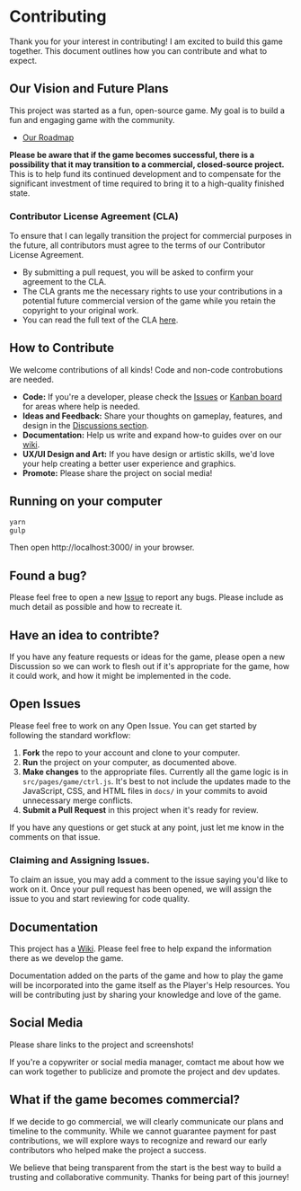 # Contributing

Thank you for your interest in contributing!
I am excited to build this game together.
This document outlines how you can contribute and what to expect.

## Our Vision and Future Plans

This project was started as a fun, open-source game. My goal is to build a fun and engaging game with the community.

- [Our Roadmap](https://github.com/YodasWs/Empires-4x/blob/master/ROADMAP.md)

**Please be aware that if the game becomes successful, there is a possibility that it may transition to a commercial, closed-source project.** This is to help fund its continued development and to compensate for the significant investment of time required to bring it to a high-quality finished state.

### Contributor License Agreement (CLA)

To ensure that I can legally transition the project for commercial purposes in the future, all contributors must agree to the terms of our Contributor License Agreement.

*   By submitting a pull request, you will be asked to confirm your agreement to the CLA.
*   The CLA grants me the necessary rights to use your contributions in a potential future commercial version of the game while you retain the copyright to your original work.
*   You can read the full text of the CLA [here](https://github.com/YodasWs/Empires-4x/blob/master/CLA.md).

## How to Contribute

We welcome contributions of all kinds! Code and non-code controbutions are needed.

*   **Code:** If you're a developer, please check the [Issues](https://github.com/YodasWs/Empires-4x/issues) or [Kanban board](https://github.com/users/YodasWs/projects/3/) for areas where help is needed.
*   **Ideas and Feedback:** Share your thoughts on gameplay, features, and design in the [Discussions section](https://github.com/YodasWs/Empires-4x/discussions).
*   **Documentation:** Help us write and expand how-to guides over on our [wiki](https://github.com/YodasWs/Empires-4x/wiki).
*   **UX/UI Design and Art:** If you have design or artistic skills, we'd love your help creating a better user experience and graphics.
*   **Promote:** Please share the project on social media!

## Running on your computer

```bash
yarn
gulp
```
Then open http://localhost:3000/ in your browser.

## Found a bug?

Please feel free to open a new [Issue](https://github.com/YodasWs/Empires-4x/issues) to report any bugs. Please include as much detail as possible and how to recreate it.

## Have an idea to contribte?

If you have any feature requests or ideas for the game, please open a new Discussion so we can work to flesh out if it's appropriate for the game, how it could work, and how it might be implemented in the code.

## Open Issues

Please feel free to work on any Open Issue. You can get started by following the standard workflow:
1. **Fork** the repo to your account and clone to your computer.
2. **Run** the project on your computer, as documented above.
3. **Make changes** to the appropriate files. Currently all the game logic is in `src/pages/game/ctrl.js`.
  It's best to not include the updates made to the JavaScript, CSS, and HTML files in `docs/` in your commits to avoid unnecessary merge conflicts.
4. **Submit a Pull Request** in this project when it's ready for review.

If you have any questions or get stuck at any point, just let me know in the comments on that issue.

### Claiming and Assigning Issues.

To claim an issue, you may add a comment to the issue saying you'd like to work on it. Once your pull request has been opened, we will assign the issue to you and start reviewing for code quality.

## Documentation

This project has a [Wiki](https://github.com/YodasWs/Empires-4x/wiki). Please feel free to help expand the information there as we develop the game.

Documentation added on the parts of the game and how to play the game will be incorporated into the game itself as the Player's Help resources. You will be contributing just by sharing your knowledge and love of the game.

## Social Media

Please share links to the project and screenshots!

If you're a copywriter or social media manager, comtact me about how we can work together to publicize and promote the project and dev updates.

## What if the game becomes commercial?

If we decide to go commercial, we will clearly communicate our plans and timeline to the community. While we cannot guarantee payment for past contributions, we will explore ways to recognize and reward our early contributors who helped make the project a success.

We believe that being transparent from the start is the best way to build a trusting and collaborative community. Thanks for being part of this journey!
